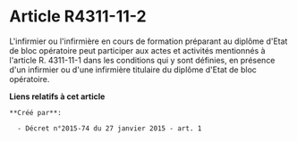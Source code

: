 # Article R4311-11-2

L'infirmier ou l'infirmière en cours de formation préparant au diplôme d'Etat de bloc opératoire peut participer aux actes et
activités mentionnés à l'article R. 4311-11-1 dans les conditions qui y sont définies, en présence d'un infirmier ou d'une
infirmière titulaire du diplôme d'Etat de bloc opératoire.

**Liens relatifs à cet article**

	**Créé par**:

	  - Décret n°2015-74 du 27 janvier 2015 - art. 1
